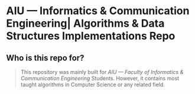 # AIU — Informatics & Communication Engineering| Algorithms & Data Structures Implementations Repo

## Who is this repo for?
> This repository was mainly built for _AIU — Faculty of Informatics & Communication Engineering_ Students.
> However, it contains most taught algorithms in Computer Science or any related field.

